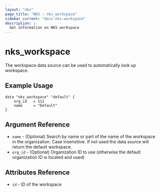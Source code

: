 ```yaml
---
layout: "nks"
page_title: "NKS : nks_workspace"
sidebar_current: "docs-nks-workspace"
description: |-
  Get information on NKS workspace
---
```


# nks\_workspace

The workspace data source can be used to automatically look up workspace.

## Example Usage

```hcl
data "nks_workspace" "default" {
    org_id   = 111
    name     = "Default"
}

```

## Argument Reference

 * `name` - (Optional) Search by name or part of the name of the workspace in the organization. Case insensitive. If not used the data source will return the default workspace.
 * `org_id` - (Optional) Organization ID to use (otherwise the default organization ID is located and used)

## Attributes Reference

 * `id` - ID of the workspace
